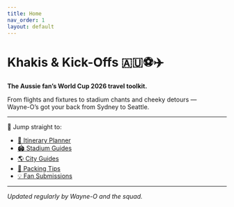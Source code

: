 ```yaml
---
title: Home
nav_order: 1
layout: default
---
```

# Khakis & Kick-Offs 🇦🇺⚽✈️  
**The Aussie fan’s World Cup 2026 travel toolkit.**

From flights and fixtures to stadium chants and cheeky detours —  
Wayne-O’s got your back from Sydney to Seattle.

---

🔗 Jump straight to:

- [📅 Itinerary Planner](itinerary)
- [🏟️ Stadium Guides](stadiums)
- [🌎 City Guides](cities)
- [🎒 Packing Tips](packing)
- [💡 Fan Submissions](fan-tips)

---

_Updated regularly by Wayne-O and the squad._  